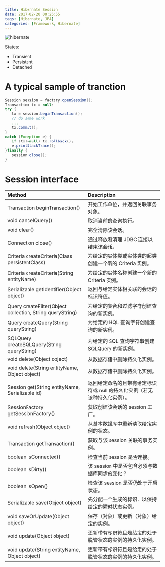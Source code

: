 ```yaml
---
title: Hibernate Session
date: 2017-02-20 00:25:55
tags: [Hibernate, JPA]
categories: [Framework, Hibernate]
---
```


![hibernate](https://philsblog.b-cdn.net/images/hibernate.jpeg "hibernate")

States:
* Transient
* Persistent
* Detached

# A typical sample of tranction
```Java
Session session = factory.openSession();
Transaction tx = null;
try {
   tx = session.beginTransaction();
   // do some work
   ...
   tx.commit();
}
catch (Exception e) {
   if (tx!=null) tx.rollback();
   e.printStackTrace(); 
}finally {
   session.close();
}
```

# Session interface
|Method|Description|
|:-|:-|
|Transaction beginTransaction()|开始工作单位，并返回关联事务对象。|
|void cancelQuery()|取消当前的查询执行。|
|void clear()|完全清除该会话。|
|Connection close()|通过释放和清理 JDBC 连接以结束该会话。|
|Criteria createCriteria(Class persistentClass)|为给定的实体类或实体类的超类创建一个新的 Criteria 实例。|
|Criteria createCriteria(String entityName)|为给定的实体名称创建一个新的 Criteria 实例。|
|Serializable getIdentifier(Object object)|返回与给定实体相关联的会话的标识符值。|
|Query createFilter(Object collection, String queryString)|为给定的集合和过滤字符创建查询的新实例。|
|Query createQuery(String queryString)|为给定的 HQL 查询字符创建查询的新实例。|
|SQLQuery createSQLQuery(String queryString)|为给定的 SQL 查询字符串创建 SQLQuery 的新实例。|
|void delete(Object object)|从数据存储中删除持久化实例。|
|void delete(String entityName, Object object)|从数据存储中删除持久化实例。|
|Session get(String entityName, Serializable id)|返回给定命名的且带有给定标识符或 null 的持久化实例（若无该种持久化实例）。|
|SessionFactory getSessionFactory()|获取创建该会话的 session 工厂。|
|void refresh(Object object)|从基本数据库中重新读取给定实例的状态。|
|Transaction getTransaction()|获取与该 session 关联的事务实例。|
|boolean isConnected()|检查当前 session 是否连接。|
|boolean isDirty()|该 session 中是否包含必须与数据库同步的变化？|
|boolean isOpen()|检查该 session 是否仍处于开启状态。|
|Serializable save(Object object)|先分配一个生成的标识，以保持给定的瞬时状态实例。|
|void saveOrUpdate(Object object)|保存（对象）或更新（对象）给定的实例。|
|void update(Object object)|更新带有标识符且是给定的处于脱管状态的实例的持久化实例。|
|void update(String entityName, Object object)|更新带有标识符且是给定的处于脱管状态的实例的持久化实例。|